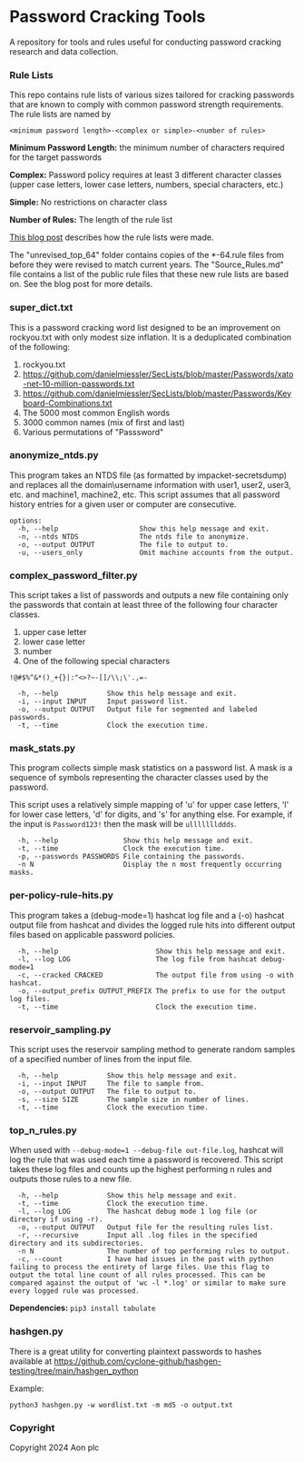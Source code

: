 # Password Cracking Tools
A repository for tools and rules useful for conducting password cracking research and data collection.

### Rule Lists
This repo contains rule lists of various sizes tailored for cracking passwords that are known to comply with common password strength requirements. The rule lists are named by 

`<minimum password length>-<complex or simple>-<number of rules>`

__Minimum Password Length:__ the minimum number of characters required for the target passwords

__Complex:__ Password policy requires at least 3 different character classes (upper case letters, lower case letters, numbers, special characters, etc.)

__Simple:__ No restrictions on character class

__Number of Rules:__ The length of the rule list

[This blog post](https://www.aon.com/en/insights/cyber-labs/cracking-into-password-requirements) describes how the rule lists were made. 

The "unrevised_top_64" folder contains copies of the *-64.rule files from before they were revised to match current years. The "Source_Rules.md" file contains a list of the public rule files that these new rule lists are based on. See the blog post for more details. 


### super_dict.txt
This is a password cracking word list designed to be an improvement on rockyou.txt with only modest size inflation. It is a deduplicated combination of the following:
1. rockyou.txt
2. https://github.com/danielmiessler/SecLists/blob/master/Passwords/xato-net-10-million-passwords.txt
3. https://github.com/danielmiessler/SecLists/blob/master/Passwords/Keyboard-Combinations.txt
4. The 5000 most common English words
5. 3000 common names (mix of first and last)
6. Various permutations of "Passsword" 


### anonymize_ntds.py

This program takes an NTDS file (as formatted by impacket-secretsdump) and replaces all the domain\username information with user1, user2, user3, etc. and machine1, machine2, etc. 
This script assumes that all password history entries for a given user or computer are consecutive.

```
options:
  -h, --help                    Show this help message and exit. 
  -n, --ntds NTDS               The ntds file to anonymize.
  -o, --output OUTPUT           The file to output to.
  -u, --users_only              Omit machine accounts from the output.
```

### complex_password_filter.py
This script takes a list of passwords and outputs a new file containing only the passwords that contain at least three of the following four character classes. 
1. upper case letter
2. lower case letter
3. number
4. One of the following special characters
```
!@#$%^&*()_+{}|:"<>?~-[]/\\;\'.,=-
```

```
  -h, --help            Show this help message and exit.
  -i, --input INPUT     Input password list.
  -o, --output OUTPUT   Output file for segmented and labeled passwords.
  -t, --time            Clock the execution time.
```

### mask_stats.py
This program collects simple mask statistics on a password list. A mask is a sequence of symbols representing the character classes used by the password.

This script uses a relatively simple mapping of 'u' for upper case letters, 'l' for lower case letters, 'd' for digits, and 's' for anything else. For example, if the input is `Password123!` then the mask will be `ulllllllddds`.


```
  -h, --help                Show this help message and exit.
  -t, --time                Clock the execution time.
  -p, --passwords PASSWORDS File containing the passwords.
  -n N                      Display the n most frequently occurring masks.
```

### per-policy-rule-hits.py
This program takes a (debug-mode=1) hashcat log file and a (-o) hashcat output file from hashcat and divides the logged rule hits into different output files based on applicable password policies.

```
  -h, --help                        Show this help message and exit.
  -l, --log LOG                     The log file from hashcat debug-mode=1
  -c, --cracked CRACKED             The output file from using -o with hashcat.
  -o, --output_prefix OUTPUT_PREFIX The prefix to use for the output log files.
  -t, --time                        Clock the execution time.
```

### reservoir_sampling.py 
This script uses the reservoir sampling method to generate random samples of a specified number of lines from the input file. 

```
  -h, --help            Show this help message and exit.
  -i, --input INPUT     The file to sample from.
  -o, --output OUTPUT   The file to output to.
  -s, --size SIZE       The sample size in number of lines.
  -t, --time            Clock the execution time.
```

### top_n_rules.py
When used with `--debug-mode=1 --debug-file out-file.log`, hashcat will log the rule that was used each time a password is recovered. This script takes these log files and counts up the highest performing n rules and outputs those rules to a new file. 

```
  -h, --help            Show this help message and exit.
  -t, --time            Clock the execution time.
  -l, --log LOG         The hashcat debug mode 1 log file (or directory if using -r).
  -o, --output OUTPUT   Output file for the resulting rules list.
  -r, --recursive       Input all .log files in the specified directory and its subdirectories.
  -n N                  The number of top performing rules to output.
  -c, --count           I have had issues in the past with python failing to process the entirety of large files. Use this flag to output the total line count of all rules processed. This can be compared against the output of 'wc -l *.log' or similar to make sure every logged rule was processed.
```

**Dependencies:** `pip3 install tabulate`

### hashgen.py

There is a great utility for converting plaintext passwords to hashes available at https://github.com/cyclone-github/hashgen-testing/tree/main/hashgen_python

Example: 
```
python3 hashgen.py -w wordlist.txt -m md5 -o output.txt
```

### Copyright
Copyright 2024 Aon plc
